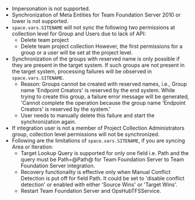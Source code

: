 * Impersonation is not supported.
* Synchronization of Meta Entities for Team Foundation Server 2010 or lower is not supported.
* <code class="expression">space.vars.SITENAME</code> will not sync the following two permissions at collection level for Group and Users due to lack of API:
  * Delete team project
  * Delete team project collection
    However, the first permissions for a group or a user will be set at the project level.
* Synchronization of the groups with reserved name is only possible if they are present in the target system. If such groups are not present in the target system, processing failures will be observed in <code class="expression">space.vars.SITENAME</code>.
  * Reason: Groups cannot be created with reserved names, i.e., Group name 'Endpoint Creators' is reserved by the end system. While trying to create this group, a failure error message will be generated, 'Cannot complete the operation because the group name 'Endpoint Creators' is reserved by the system.'
  * User needs to manually delete this failure and start the synchronization again.
* If integration user is not a member of Project Collection Administrators group, collection level permissions will not be synchronized.
* Following are the limitations of <code class="expression">space.vars.SITENAME</code>, if you are syncing Area or Iteration:
  * Target Lookup Query is supported for only one field i.e. Path and the query must be Path=@Path@ for Team Foundation Server to Team Foundation Server integration.
  * Recovery functionality is effective only when Manual Conflict Detection is put off for field Path. It could be set to 'disable conflict detection' or enabled with either 'Source Wins' or 'Target Wins'.
  * Restart Team Foundation Server and OpsHubTFSService.
